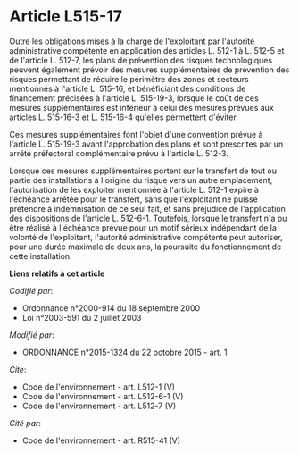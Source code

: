 # Article L515-17

Outre les obligations mises à la charge de l'exploitant par l'autorité administrative compétente en application des articles
L. 512-1 à L. 512-5 et de l'article L. 512-7, les plans de prévention des risques technologiques peuvent également prévoir
des mesures supplémentaires de prévention des risques permettant de réduire le périmètre des zones et secteurs mentionnés à
l'article L. 515-16, et bénéficiant des conditions de financement précisées à l'article L. 515-19-3, lorsque le coût de ces
mesures supplémentaires est inférieur à celui des mesures prévues aux articles L. 515-16-3 et L. 515-16-4 qu'elles permettent
d'éviter. 

Ces mesures supplémentaires font l'objet d'une convention prévue à l'article L. 515-19-3 avant l'approbation des plans et
sont prescrites par un arrêté préfectoral complémentaire prévu à l'article L. 512-3. 

Lorsque ces mesures supplémentaires portent sur le transfert de tout ou partie des installations à l'origine du risque vers
un autre emplacement, l'autorisation de les exploiter mentionnée à l'article L. 512-1 expire à l'échéance arrêtée pour le
transfert, sans que l'exploitant ne puisse prétendre à indemnisation de ce seul fait, et sans préjudice de l'application des
dispositions de l'article L. 512-6-1. Toutefois, lorsque le transfert n'a pu être réalisé à l'échéance prévue pour un motif
sérieux indépendant de la volonté de l'exploitant, l'autorité administrative compétente peut autoriser, pour une durée
maximale de deux ans, la poursuite du fonctionnement de cette installation.

**Liens relatifs à cet article**

_Codifié par_:

  - Ordonnance n°2000-914 du 18 septembre 2000
  - Loi n°2003-591 du 2 juillet 2003

_Modifié par_:

  - ORDONNANCE n°2015-1324 du 22 octobre 2015 - art. 1

_Cite_:

  - Code de l'environnement - art. L512-1 (V)
  - Code de l'environnement - art. L512-6-1 (V)
  - Code de l'environnement - art. L512-7 (V)

_Cité par_:

  - Code de l'environnement - art. R515-41 (V)
